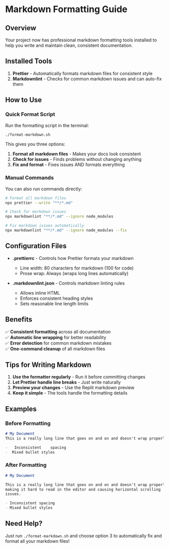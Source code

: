 # Markdown Formatting Guide

## Overview

Your project now has professional markdown formatting tools installed to help you write and maintain clean, consistent documentation.

## Installed Tools

1. **Prettier** - Automatically formats markdown files for consistent style
2. **Markdownlint** - Checks for common markdown issues and can auto-fix them

## How to Use

### Quick Format Script

Run the formatting script in the terminal:

```bash
./format-markdown.sh
```

This gives you three options:
1. **Format all markdown files** - Makes your docs look consistent
2. **Check for issues** - Finds problems without changing anything
3. **Fix and format** - Fixes issues AND formats everything

### Manual Commands

You can also run commands directly:

```bash
# Format all markdown files
npx prettier --write "**/*.md"

# Check for markdown issues
npx markdownlint "**/*.md" --ignore node_modules

# Fix markdown issues automatically
npx markdownlint "**/*.md" --ignore node_modules --fix
```

## Configuration Files

- **.prettierrc** - Controls how Prettier formats your markdown
  - Line width: 80 characters for markdown (100 for code)
  - Prose wrap: Always (wraps long lines automatically)
  
- **.markdownlint.json** - Controls markdown linting rules
  - Allows inline HTML
  - Enforces consistent heading styles
  - Sets reasonable line length limits

## Benefits

✅ **Consistent formatting** across all documentation  
✅ **Automatic line wrapping** for better readability  
✅ **Error detection** for common markdown mistakes  
✅ **One-command cleanup** of all markdown files  

## Tips for Writing Markdown

1. **Use the formatter regularly** - Run it before committing changes
2. **Let Prettier handle line breaks** - Just write naturally
3. **Preview your changes** - Use the Replit markdown preview
4. **Keep it simple** - The tools handle the formatting details

## Examples

### Before Formatting
```markdown
# My Document
This is a really long line that goes on and on and doesn't wrap properly making it hard to read in the editor and causing horizontal scrolling issues.

-   Inconsistent    spacing
-  Mixed bullet styles
```

### After Formatting
```markdown
# My Document

This is a really long line that goes on and on and doesn't wrap properly
making it hard to read in the editor and causing horizontal scrolling
issues.

- Inconsistent spacing
- Mixed bullet styles
```

## Need Help?

Just run `./format-markdown.sh` and choose option 3 to automatically fix and
format all your markdown files!